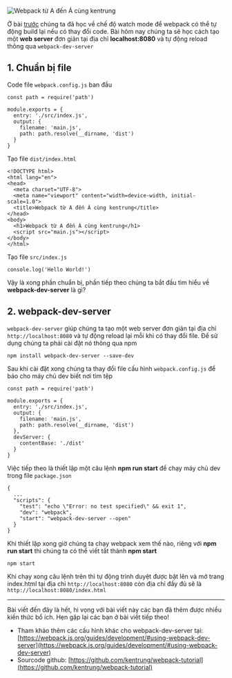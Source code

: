 ![Webpack từ A đến Á cùng kentrung](https://images.viblo.asia/2090b88e-6ec0-49fe-b677-65e927fafc2e.png) 

Ở bài [trước](https://viblo.asia/p/webpack-tu-a-den-a-webpack-watch-mode-Qbq5Qm1m5D8) chúng ta đã học về chế độ watch mode để webpack có thể tự động build lại nếu có thay đổi code. Bài hôm nay chúng ta sẽ học cách tạo một **web server** đơn giản tại địa chỉ **localhost:8080** và tự động reload thông qua `webpack-dev-server`

## 1. Chuẩn bị file
Code file `webpack.config.js` ban đầu
```
const path = require('path')

module.exports = {
  entry: './src/index.js',
  output: {
    filename: 'main.js',
    path: path.resolve(__dirname, 'dist')
  }
}
```
Tạo file `dist/index.html`
```
<!DOCTYPE html>
<html lang="en">
<head>
  <meta charset="UTF-8">
  <meta name="viewport" content="width=device-width, initial-scale=1.0">
  <title>Webpack từ A đến Á cùng kentrung</title>
</head>
<body>
  <h1>Webpack từ A đến Á cùng kentrung</h1>
  <script src="main.js"></script>
</body>
</html>
``` 
Tạo file `src/index.js`
```
console.log('Hello World!')
```
Vậy là xong phần chuẩn bị, phần tiếp theo chúng ta bắt đầu tìm hiểu về **webpack-dev-server** là gì?

## 2. webpack-dev-server
`webpack-dev-server` giúp chúng ta tạo một web server đơn giản tại địa chỉ  `http://localhost:8080` và tự động reload lại mỗi khi có thay đổi file. Để sử dụng chúng ta phải cài đặt nó thông qua npm
```
npm install webpack-dev-server --save-dev
```
Sau khi cài đặt xong chúng ta thay đổi file cấu hình `webpack.config.js` để báo cho máy chủ dev biết nơi tìm tệp
```
const path = require('path')

module.exports = {
  entry: './src/index.js',
  output: {
    filename: 'main.js',
    path: path.resolve(__dirname, 'dist')
  },
  devServer: {
    contentBase: './dist'
  }
}
```
Việc tiếp theo là thiết lập một câu lệnh **npm run start** để chạy máy chủ dev trong file `package.json`
```
{
  ...
  "scripts": {
    "test": "echo \"Error: no test specified\" && exit 1",
    "dev": "webpack",
    "start": "webpack-dev-server --open"
  }
}
```
Khi thiết lập xong giờ chúng ta chạy webpack xem thế nào, riêng với **npm run start** thì chúng ta có thể viết tắt thành **npm start**
```
npm start
```
Khi chạy xong câu lệnh trên thì tự động trình duyệt được bật lên và mở trang index.html tại địa chỉ  `http://localhost:8080` còn địa chỉ đầy đủ sẽ là `http://localhost:8080/index.html`


-----


Bài viết đến đây là hết, hi vọng với bài viết này các bạn đã thêm được nhiều kiến thức bổ ích. Hẹn gặp lại các bạn ở bài viết tiếp theo!
* Tham khảo thêm các cấu hình khác cho webpack-dev-server tại: [https://webpack.js.org/guides/development/#using-webpack-dev-server](https://webpack.js.org/guides/development/#using-webpack-dev-server)
*  Sourcode github: [https://github.com/kentrung/webpack-tutorial](https://github.com/kentrung/webpack-tutorial)
